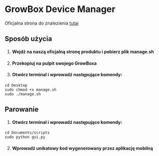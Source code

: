 # GrowBox Device Manager

Oficjalna strona do znalezienia [tutaj]

[tutaj]: https://growbox-website.vercel.app/

## Sposób użycia

1. #### Wejdź na naszą oficjalną stronę produktu i pobierz plik manage.sh
2. #### Przekopiuj na pulpit swojego GrowBoxa
3. #### Otwórz terminal i wprowadź następujące komendy:

```
cd Desktop
sudo chmod +x manage.sh
sudo ./manage.sh
```

## Parowanie

1. #### Otwórz terminal i wprowadź następujące komendy:

```
cd Documents/scripts
sudo python gui.py
```

2. #### Wprowadź unikatowy kod wygenerowany przez aplikację mobilną
